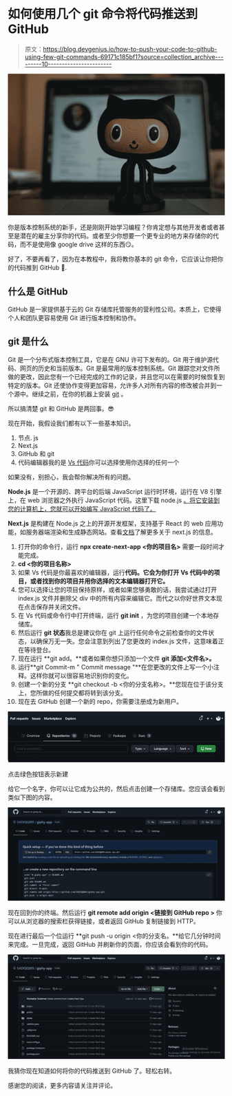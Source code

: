 # 如何使用几个 git 命令将代码推送到 GitHub

> 原文：<https://blog.devgenius.io/how-to-push-your-code-to-github-using-few-git-commands-69171c185bf1?source=collection_archive---------10----------------------->

![](img/b1339c558c54322c4f043b9b453ab1a8.png)

你是版本控制系统的新手，还是刚刚开始学习编程？你肯定想与其他开发者或者甚至是潜在的雇主分享你的代码。或者至少你想要一个更专业的地方来存储你的代码，而不是使用像 google drive 这样的东西😏。

好了，不要再看了，因为在本教程中，我将教你基本的 git 命令，它应该让你把你的代码推到 GitHub 🕺.

## 什么是 GitHub

GitHub 是一家提供基于云的 Git 存储库托管服务的营利性公司。本质上，它使得个人和团队更容易使用 Git 进行版本控制和协作。

## git 是什么

Git 是一个分布式版本控制工具，它是在 GNU 许可下发布的。Git 用于维护源代码、网页的历史和当前版本。Git 是最常用的版本控制系统。Git 跟踪您对文件所做的更改，因此您有一个已经完成的工作的记录，并且您可以在需要的时候恢复到特定的版本。Git 还使协作变得更加容易，允许多人对所有内容的修改被合并到一个源中。继续之前，在你的机器上安装 [git](https://git-scm.com/download/win) 。

所以搞清楚 git 和 GitHub 是两回事。😎

现在开始，我假设我们都有以下一些基本知识。

1.  节点. js
2.  Next.js
3.  GitHub 和 git
4.  代码编辑器我的是 [Vs 代码](https://code.visualstudio.com/Download)你可以选择使用你选择的任何一个

如果没有，别担心，我会帮你解决所有的问题。

**Node.js** 是一个开源的、跨平台的后端 JavaScript 运行时环境，运行在 V8 引擎上，在 web 浏览器之外执行 JavaScript 代码。这里下载 node.js [。将它安装到您的计算机上，您就可以开始编写 JavaScript 代码了。](https://nodejs.org/en/)

**Next.js** 是构建在 Node.js 之上的开源开发框架，支持基于 React 的 web 应用功能，如服务器端渲染和生成静态网站。查看[文档](https://nextjs.org/docs/getting-started)了解更多关于 next.js 的信息。

1.  打开你的命令行，运行 **npx create-next-app <你的项目名>** 需要一段时间才能完成。
2.  **cd <你的项目名称>**
3.  如果 Vs 代码是你最喜欢的编辑器，运行**代码。它会为你打开 Vs 代码中的项目，或者找到你的项目并用你选择的文本编辑器打开它。**
4.  您可以选择让您的项目保持原样，或者如果您够勇敢的话，我尝试通过打开 index.js 文件并删除父 div 中的所有内容来编辑它。而代之以你好世界文本现在点击保存并关闭文件。
5.  在 Vs 代码或命令行中打开终端，运行 **git init** ，为您的项目创建一个本地存储库。
6.  然后运行 **git 状态**我总是建议你在 git 上运行任何命令之前检查你的文件状态，以确保万无一失。您会注意到列出了您更改的 index.js 文件，这意味着正在等待登台。
7.  现在运行 **git add。**或者如果你想只添加一个文件 **git 添加<文件名>。**
8.  运行**git Commit-m " Commit message "**在您更改的文件上写一个小注释。这样你就可以很容易地识别你的变化。
9.  创建一个新的分支 **git checkout -b <你的分支名称>。**您现在位于该分支上，您所做的任何提交都将转到该分支。
10.  现在去 GitHub 创建一个新的 repo，你需要注册成为新用户。

![](img/87f6381b34426ee5389c4ecfe2a5be77.png)

点击绿色按钮表示新建

给它一个名字，你可以让它成为公共的，然后点击创建一个存储库。您应该会看到类似下图的内容。

![](img/1b89b7acbd43bbdbc0a9011bc4f626eb.png)

现在回到你的终端。然后运行 **git remote add origin <链接到 GitHub repo >** 你可以从浏览器的搜索栏获得链接，或者返回 GitHub 复制链接到 HTTP。

现在进行最后一个位运行 **git push -u origin <你的分支名。**给它几分钟时间来完成。一旦完成，返回 GitHub 并刷新你的页面，你应该会看到你的代码。

![](img/e4060c7c55dc75cc57f202ae93faf8f7.png)

我猜你现在知道如何将你的代码推送到 GitHub 了。轻松右转。

感谢您的阅读，更多内容请关注并评论。